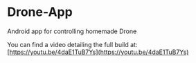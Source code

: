 # Drone-App
Android app for controlling homemade Drone

You can find a video detailing the full build at: [https://youtu.be/4daE1TuB7Ys](https://youtu.be/4daE1TuB7Ys)
